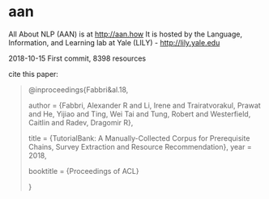 # aan

All About NLP (AAN) is at http://aan.how
It is hosted by the Language, Information, and Learning lab at Yale (LILY) - http://lily.yale.edu

2018-10-15 First commit, 8398 resources

cite this paper:

<blockquote>
@inproceedings{Fabbri&al.18,
    
  author =       {Fabbri, Alexander R and Li, Irene and Trairatvorakul, Prawat and He, Yijiao and Ting, Wei Tai and Tung, Robert and Westerfield, Caitlin and Radev, Dragomir R},  
  
  title =        {TutorialBank: A Manually-Collected Corpus for Prerequisite Chains, Survey Extraction and Resource           Recommendation}, 
  year =         2018, 
  
  booktitle =    {Proceedings of ACL}  

}  
</blockquote> 

